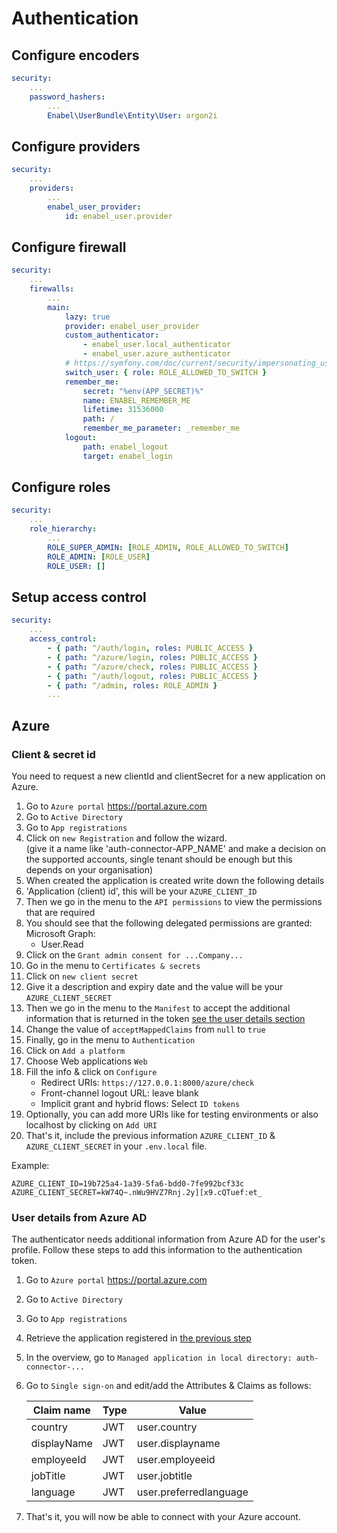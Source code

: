 # Authentication

## Configure encoders

```yaml
security:
    ...
    password_hashers:
        ...
        Enabel\UserBundle\Entity\User: argon2i
```

## Configure providers

```yaml
security:
    ...
    providers:
        ...
        enabel_user_provider:
            id: enabel_user.provider
```

## Configure firewall

```yaml
security:
    ...
    firewalls:
        ...
        main:
            lazy: true
            provider: enabel_user_provider
            custom_authenticator:
                - enabel_user.local_authenticator
                - enabel_user.azure_authenticator
            # https://symfony.com/doc/current/security/impersonating_user.html
            switch_user: { role: ROLE_ALLOWED_TO_SWITCH }
            remember_me:
                secret: "%env(APP_SECRET)%"
                name: ENABEL_REMEMBER_ME
                lifetime: 31536000
                path: /
                remember_me_parameter: _remember_me
            logout:
                path: enabel_logout
                target: enabel_login

```

## Configure roles

```yaml
security:
    ...
    role_hierarchy:
        ...
        ROLE_SUPER_ADMIN: [ROLE_ADMIN, ROLE_ALLOWED_TO_SWITCH]
        ROLE_ADMIN: [ROLE_USER]
        ROLE_USER: []
```

## Setup access control

```yaml
security:
    ...
    access_control:
        - { path: ^/auth/login, roles: PUBLIC_ACCESS }
        - { path: ^/azure/login, roles: PUBLIC_ACCESS }
        - { path: ^/azure/check, roles: PUBLIC_ACCESS }
        - { path: ^/auth/logout, roles: PUBLIC_ACCESS }
        - { path: ^/admin, roles: ROLE_ADMIN }
        ...
```

## Azure

### Client & secret id
You need to request a new clientId and clientSecret for a new application on Azure.

1. Go to `Azure portal` https://portal.azure.com
2. Go to `Active Directory`
3. Go to `App registrations`
4. Click on `new Registration` and follow the wizard.  
   (give it a name like 'auth-connector-APP_NAME' and make a decision on the supported accounts, single tenant should be enough but this depends on your organisation)
5. When created the application is created write down the following details
6. 'Application (client) id', this will be your `AZURE_CLIENT_ID`
7. Then we go in the menu to the `API permissions` to view the permissions that are required
8. You should see that the following delegated permissions are granted:  
   Microsoft Graph:
    - User.Read
9. Click on the `Grant admin consent for ...Company...`
10. Go in the menu to `Certificates & secrets`
11. Click on `new client secret`
12. Give it a description and expiry date and the value will be your `AZURE_CLIENT_SECRET`
13. Then we go in the menu to the `Manifest` to accept the additional information that is returned in the token [see the user details section](#user-details-from-azure-ad)
14. Change the value of `acceptMappedClaims` from `null` to `true`
15. Finally, go in the menu to `Authentication`
16. Click on `Add a platform`
17. Choose Web applications `Web`
18. Fill the info & click on `Configure`
    - Redirect URIs: `https://127.0.0.1:8000/azure/check`
    - Front-channel logout URL: leave blank
    - Implicit grant and hybrid flows: Select `ID tokens`
19. Optionally, you can add more URIs like for testing environments or also localhost by clicking on `Add URI`
20. That's it, include the previous information `AZURE_CLIENT_ID` & `AZURE_CLIENT_SECRET` in your `.env.local` file.

Example:
```dotenv
AZURE_CLIENT_ID=19b725a4-1a39-5fa6-bdd0-7fe992bcf33c
AZURE_CLIENT_SECRET=kW74Q~.nWu9HVZ7Rnj.2y][x9.cQTuef:et_
```

### User details from Azure AD

The authenticator needs additional information from Azure AD for the user's profile.
Follow these steps to add this information to the authentication token.

1. Go to `Azure portal` https://portal.azure.com
2. Go to `Active Directory`
3. Go to `App registrations`
4. Retrieve the application registered in [the previous step](#client--secret-id)
5. In the overview, go to `Managed application in local directory: auth-connector-...`
6. Go to `Single sign-on` and edit/add the Attributes & Claims as follows:
     
    | Claim name  | Type | Value                  |
    |-------------|------|------------------------|
    | country     | JWT  | user.country           |
    | displayName | JWT  | user.displayname       |
    | employeeId  | JWT  | user.employeeid        |
    | jobTitle    | JWT  | user.jobtitle          |
    | language    | JWT  | user.preferredlanguage |

7. That's it, you will now be able to connect with your Azure account.